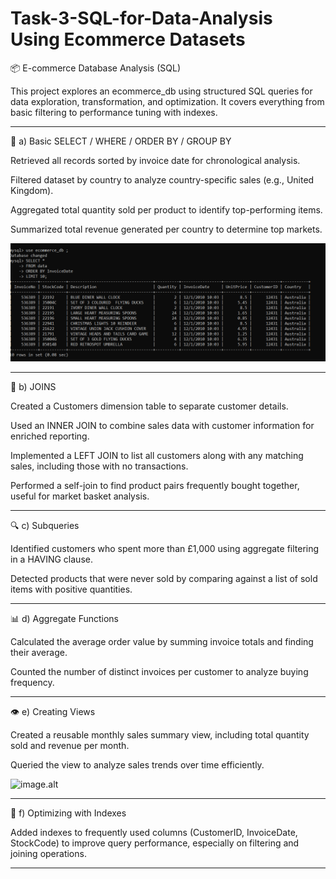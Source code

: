 # Task-3-SQL-for-Data-Analysis Using Ecommerce Datasets
📦 E-commerce Database Analysis (SQL)

This project explores an ecommerce_db using structured SQL queries for data exploration, transformation, and optimization. It covers everything from basic filtering to performance tuning with indexes.
___
 
🧾 a) Basic SELECT / WHERE / ORDER BY / GROUP BY

Retrieved all records sorted by invoice date for chronological analysis.

Filtered dataset by country to analyze country-specific sales (e.g., United Kingdom).

Aggregated total quantity sold per product to identify top-performing items.

Summarized total revenue generated per country to determine top markets.

![image.alt](https://github.com/Saktalmale16/Task-3---Task-3-SQL-for-Data-Analysis/blob/main/1sql.PNG)
___

🔗 b) JOINS

Created a Customers dimension table to separate customer details.

Used an INNER JOIN to combine sales data with customer information for enriched reporting.

Implemented a LEFT JOIN to list all customers along with any matching sales, including those with no transactions.

Performed a self-join to find product pairs frequently bought together, useful for market basket analysis.

___

🔍 c) Subqueries

Identified customers who spent more than £1,000 using aggregate filtering in a HAVING clause.

Detected products that were never sold by comparing against a list of sold items with positive quantities.
___

📊 d) Aggregate Functions

Calculated the average order value by summing invoice totals and finding their average.

Counted the number of distinct invoices per customer to analyze buying frequency.
___

👁️ e) Creating Views

Created a reusable monthly sales summary view, including total quantity sold and revenue per month.

Queried the view to analyze sales trends over time efficiently.

![image.alt]()
___

🚀 f) Optimizing with Indexes

Added indexes to frequently used columns (CustomerID, InvoiceDate, StockCode) to improve query performance, especially on filtering and joining operations.

___

